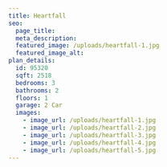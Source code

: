 ```yaml
---
title: Heartfall
seo:
  page_title:
  meta_description:
  featured_image: /uploads/heartfall-1.jpg
  featured_image_alt:
plan_details:
  id: 95320
  sqft: 2518
  bedrooms: 3
  bathrooms: 2
  floors: 1
  garage: 2 Car
  images:
    - image_url: /uploads/heartfall-1.jpg
    - image_url: /uploads/heartfall-2.jpg
    - image_url: /uploads/heartfall-3.jpg
    - image_url: /uploads/heartfall-4.jpg
    - image_url: /uploads/heartfall-5.jpg
---
```


